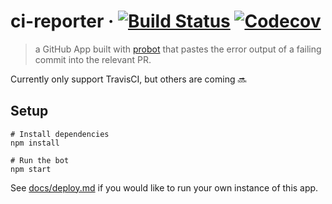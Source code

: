 # ci-reporter &middot; [![Build Status](https://img.shields.io/travis/JasonEtco/ci-reporter/master.svg)](https://travis-ci.org/JasonEtco/ci-reporter) [![Codecov](https://img.shields.io/codecov/c/github/JasonEtco/ci-reporter.svg)](https://codecov.io/gh/JasonEtco/ci-reporter/)

> a GitHub App built with [probot](https://github.com/probot/probot) that pastes the error output of a failing commit into the relevant PR.

Currently only support TravisCI, but others are coming :soon:

## Setup

```
# Install dependencies
npm install

# Run the bot
npm start
```

See [docs/deploy.md](docs/deploy.md) if you would like to run your own instance of this app.
